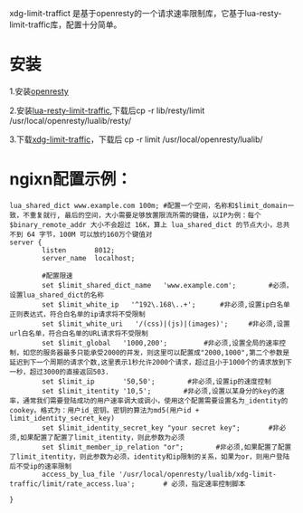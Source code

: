 xdg-limit-traffict 是基于openresty的一个请求速率限制库，它基于lua-resty-limit-traffic库，配置十分简单。

安装
====

1.安装[openresty](https://openresty.org)

2.安装[lua-resty-limit-traffic](https://github.com/openresty/lua-resty-limit-traffic),下载后cp -r lib/resty/limit /usr/local/openresty/lualib/resty/

3.下载[xdg-limit-traffic](https://github.com/ganxiangdong/xdg-limit-traffic)，下载后 cp -r limit  /usr/local/openresty/lualib/



ngixn配置示例：
====
```
lua_shared_dict www.example.com 100m; #配置一个空间，名称和$limit_domain一致，不重复就行, 最后的空间，大小需要足够放置限流所需的键值，以IP为例：每个 $binary_remote_addr 大小不会超过 16K，算上 lua_shared_dict 的节点大小，总共不到 64 字节，100M 可以放约160万个键值对
server {
        listen       8012;
        server_name  localhost;

        #配置限速
        set $limit_shared_dict_name   'www.example.com';        #必须，设置lua_shared_dict的名称
        set $limit_white_ip   '^192\.168\..+';      #非必须,设置ip白名单正则表达式，符合白名单的ip请求将不受限制
        set $limit_white_uri   '/(css)|(js)|(images)';     #非必须,设置url白名单，符合白名单的URL请求将不受限制
        set $limit_global   '1000,200';         #非必须,设置全局的速率控制，如您的服务器最多只能承受2000的并发，则这里可以配置成"2000,1000",第二个参数是延迟到下一个周期的请求个数,这里表示1秒允许2000个请求，超过且小于1000个的请求放到下一秒，超过3000的直接返回503.
        set $limit_ip       '50,50';        #非必须,设置ip的速度控制
        set $limit_itentity '10,5';        #非必须,设置以某身分的key的速率，通常我们需要登陆成功的用户速率调大或调小，使用这个配置需要设置名为_identity的cookey。格式为：用户id_密钥。密钥的算法为md5(用户id + limit_identity_secret_key)
        set $limit_identity_secret_key "your secret key";       #非必须,如果配置了配置了limit_itentity，则此参数为必须
        set $limit_member_ip_relation "or";        #非必须,如果配置了配置了limit_itentity，则此参数为必须，identity和ip限制的关系，如果为or，则用户登陆后不受ip的速率限制
        access_by_lua_file '/usr/local/openresty/lualib/xdg-limit-traffic/limit/rate_access.lua';       # 必须，指定速率控制脚本

}

```






